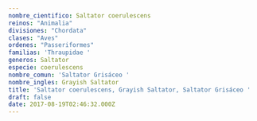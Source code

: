 ```yaml
---
nombre_cientifico: Saltator coerulescens
reinos: "Animalia"
divisiones: "Chordata"
clases: "Aves"
ordenes: "Passeriformes"
familias: 'Thraupidae '
generos: Saltator
especie: coerulescens
nombre_comun: 'Saltator Grisáceo '
nombre_ingles: Grayish Saltator
title: 'Saltator coerulescens, Grayish Saltator, Saltator Grisáceo '
draft: false
date: 2017-08-19T02:46:32.000Z
---
```


